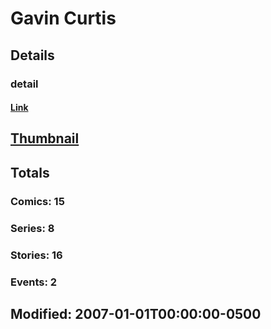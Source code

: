 # Gavin  Curtis 
## Details
### detail
#### [Link](http://marvel.com/comics/creators/3456/gavin_curtis?utm_campaign=apiRef&utm_source=225578a89fc76f3d20fbffda5d17a88d)
## [Thumbnail](http://i.annihil.us/u/prod/marvel/i/mg/b/40/image_not_available.jpg)
## Totals
### Comics: 15
### Series: 8
### Stories: 16
### Events: 2
## Modified: 2007-01-01T00:00:00-0500